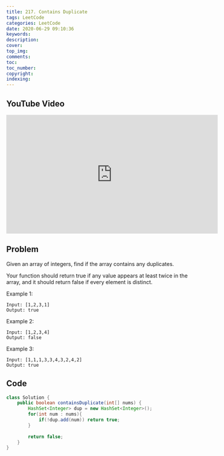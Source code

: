 ```yaml
---
title: 217. Contains Duplicate
tags: LeetCode
categories: LeetCode
date: 2020-06-29 09:10:36
keywords:
description:
cover:
top_img:
comments:
toc:
toc_number:
copyright:
indexing:
---
```

## YouTube Video
<iframe width="560" height="315" src="https://www.youtube.com/embed/4rE2t0VlDVQ" frameborder="0" allow="accelerometer; autoplay; encrypted-media; gyroscope; picture-in-picture" allowfullscreen></iframe>

## Problem
Given an array of integers, find if the array contains any duplicates.

Your function should return true if any value appears at least twice in the array, and it should return false if every element is distinct.

Example 1:
```
Input: [1,2,3,1]
Output: true
```
Example 2:
```
Input: [1,2,3,4]
Output: false
```

Example 3:
```
Input: [1,1,1,3,3,4,3,2,4,2]
Output: true
```

## Code
```java
class Solution {
    public boolean containsDuplicate(int[] nums) {
        HashSet<Integer> dup = new HashSet<Integer>();
        for(int num : nums){
            if(!dup.add(num)) return true;
        }
        
        return false;
    }
}
```